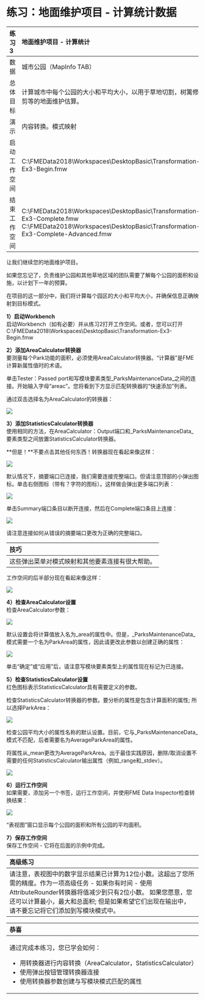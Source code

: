 # 练习：地面维护项目 - 计算统计数据

|  练习3 |  地面维护项目 - 计算统计 |
| :--- | :--- |
| 数据 | 城市公园（MapInfo TAB） |
| 总体目标 | 计算城市中每个公园的大小和平均大小，以用于草地切割，树篱修剪等的地面维护估算。 |
| 演示 | 内容转换。模式映射 |
| 启动工作空间 | C:\FMEData2018\Workspaces\DesktopBasic\Transformation-Ex3-Begin.fmw |
| 结束工作空间 | C:\FMEData2018\Workspaces\DesktopBasic\Transformation-Ex3-Complete.fmw C:\FMEData2018\Workspaces\DesktopBasic\Transformation-Ex3-Complete-Advanced.fmw |

让我们继续您的地面维护项目。

如果您忘记了，负责维护公园和其他草地区域的团队需要了解每个公园的面积和设施，以计划下一年的预算。

在项目的这一部分中，我们将计算每个园区的大小和平均大小，并确保信息正确映射到目标模式。

  
**1）启动Workbench**  
 启动Workbench（如有必要）并从练习2打开工作空间。或者，您可以打开C:\FMEData2018\Workspaces\DesktopBasic\Transformation-Ex3-Begin.fmw

  
**2）添加AreaCalculator转换器**  
要测量每个Park功能的面积，必须使用AreaCalculator转换器。“计算器”是FME计算新属性值时的术语。

单击Tester：Passed port和写模块要素类型_ParksMaintenanceData_之间的连接。开始输入字母“areac”。您将看到下方显示匹配转换器的“快速添加”列表。

通过双击选择名为AreaCalculator的转换器：

[![](../../.gitbook/assets/img2.217.ex3.quickaddareacalculator.png)](https://github.com/safesoftware/FMETraining/blob/Desktop-Basic-2018/DesktopBasic2Transformation/Images/Img2.217.Ex3.QuickAddAreaCalculator.png)

  
**3）添加StatisticsCalculator转换器**  
使用相同的方法，在AreaCalculator：Output端口和_ParksMaintenanceData_要素类型之间放置StatisticsCalculator转换器。

**但是！**不要点击其他任何东西！转换器现在看起来像这样：

[![](../../.gitbook/assets/img2.218.ex3.statscalcdefaultconnections.png)](https://github.com/safesoftware/FMETraining/blob/Desktop-Basic-2018/DesktopBasic2Transformation/Images/Img2.218.Ex3.StatsCalcDefaultConnections.png)

默认情况下，摘要端口已连接，我们需要连接完整端口。但请注意顶部的小弹出图标。单击右侧图标（带有？字符的图标）。这样做会弹出更多端口列表：

[![](../../.gitbook/assets/img2.219.ex3.statscalcpopupbuttons.png)](https://github.com/safesoftware/FMETraining/blob/Desktop-Basic-2018/DesktopBasic2Transformation/Images/Img2.219.Ex3.StatsCalcPopUpButtons.png)

单击Summary端口条目以断开连接，然后在Complete端口条目上连接：

[![](../../.gitbook/assets/img2.220.ex3.statscalcpopupbuttonsedited.png)](https://github.com/safesoftware/FMETraining/blob/Desktop-Basic-2018/DesktopBasic2Transformation/Images/Img2.220.Ex3.StatsCalcPopUpButtonsEdited.png)

请注意连接如何从错误的摘要端口更改为正确的完整端口。

|  技巧 |
| :--- |
|  这些弹出菜单对模式映射和其他要素连接有很大帮助。 |

工作空间的后半部分现在看起来像这样：

[![](../../.gitbook/assets/img2.221.ex3.statscalcincanvas.png)](https://github.com/safesoftware/FMETraining/blob/Desktop-Basic-2018/DesktopBasic2Transformation/Images/Img2.221.Ex3.StatsCalcInCanvas.png)

  
**4）检查AreaCalculator设置**  
检查AreaCalculator参数：

[![](../../.gitbook/assets/img2.222.ex3.areacalcparameters.png)](https://github.com/safesoftware/FMETraining/blob/Desktop-Basic-2018/DesktopBasic2Transformation/Images/Img2.222.Ex3.AreaCalcParameters.png)

默认设置会将计算值放入名为\_area的属性中。但是，_ParksMaintenanceData_模式需要一个名为ParkArea的属性，因此请更改此参数以创建正确的属性：

[![](../../.gitbook/assets/img2.223.ex3.areacalceditedparameters.png)](https://github.com/safesoftware/FMETraining/blob/Desktop-Basic-2018/DesktopBasic2Transformation/Images/Img2.223.Ex3.AreaCalcEditedParameters.png)

单击“确定”或“应用”后，请注意写模块要素类型上的属性现在标记为已连接。

  
**5）检查StatisticsCalculator设置**  
红色图标表示StatisticsCalculator具有需要定义的参数。

检查StatisticsCalculator转换器的参数。要分析的属性是包含计算面积的属性; 所以选择ParkArea：

[![](../../.gitbook/assets/img2.224.ex3.statscalcparameters1.png)](https://github.com/safesoftware/FMETraining/blob/Desktop-Basic-2018/DesktopBasic2Transformation/Images/Img2.224.Ex3.StatsCalcParameters1.png)

检查公园平均大小的属性名称的默认设置。目前，它与_ParksMaintenanceData_模式不匹配，后者需要名为AverageParkArea的属性。

将属性从\_mean更改为AverageParkArea。出于最佳实践原因，删除/取消设置不需要的任何StatisticsCalculator输出属性（例如\_range和\_stdev）。

[![](../../.gitbook/assets/img2.225.ex3.statscalcparameters2.png)](https://github.com/safesoftware/FMETraining/blob/Desktop-Basic-2018/DesktopBasic2Transformation/Images/Img2.225.Ex3.StatsCalcParameters2.png)

  
**6）运行工作空间**  
如果需要，添加另一个书签，运行工作空间，并使用FME Data Inspector检查转换结果：

[![](../../.gitbook/assets/img2.226.ex3.ditableview.png)](https://github.com/safesoftware/FMETraining/blob/Desktop-Basic-2018/DesktopBasic2Transformation/Images/Img2.226.Ex3.DITableView.png)

“表视图”窗口显示每个公园的面积和所有公园的平均面积。

  
**7）保存工作空间**  
保存工作空间 - 它将在后面的示例中完成。

|  高级练习 |
| :--- |
|  请注意，表视图中的数字显示结果已计算为12位小数。这超出了您所需的精度。作为一项高级任务 - 如果你有时间 - 使用AttributeRounder转换器将值减少到只有2位小数。  如果您愿意，您还可以计算最小，最大和总面积; 但是如果希望它们出现在输出中，请不要忘记将它们添加到写模块模式中。 |

<table>
  <thead>
    <tr>
      <th style="text-align:left">恭喜</th>
    </tr>
  </thead>
  <tbody>
    <tr>
      <td style="text-align:left">
        <p>通过完成本练习，您已学会如何：
          <br />
        </p>
        <ul>
          <li>用转换器进行内容转换（AreaCalculator，StatisticsCalculator）</li>
          <li>使用弹出按钮管理转换器连接</li>
          <li>使用转换器参数创建与写模块模式匹配的属性</li>
        </ul>
      </td>
    </tr>
  </tbody>
</table>
